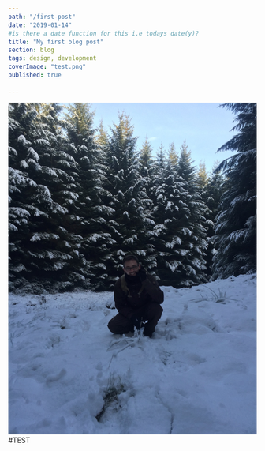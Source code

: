 ```yaml
---
path: "/first-post"
date: "2019-01-14"
#is there a date function for this i.e todays date(y)?
title: "My first blog post"
section: blog
tags: design, development
coverImage: "test.png"
published: true

---
```

![Test](test.png)
#TEST